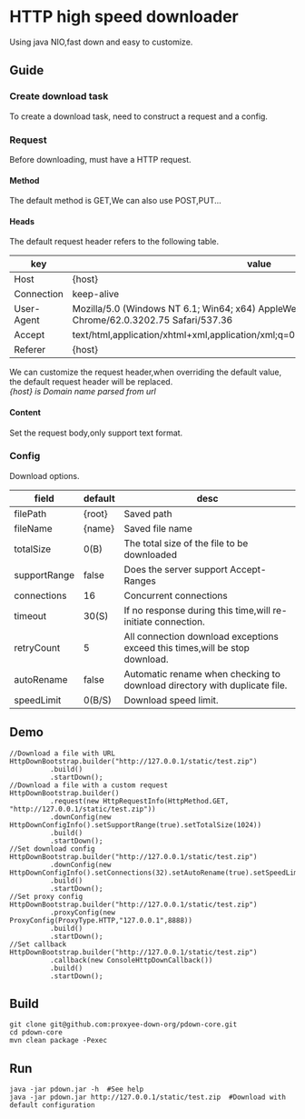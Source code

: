 # HTTP high speed downloader
Using java NIO,fast down and easy to customize.
## Guide
### Create download task  
  To create a download task, need to construct a request and a config.
### Request  
Before downloading, must have a HTTP request.
#### Method
The default method is GET,We can also use POST,PUT...
#### Heads
The default request header refers to the following table.
  
key | value
---|---
Host | {host}
Connection | keep-alive
User-Agent | Mozilla/5.0 (Windows NT 6.1; Win64; x64) AppleWebKit/537.36 (KHTML, like Gecko) Chrome/62.0.3202.75 Safari/537.36
Accept | text/html,application/xhtml+xml,application/xml;q=0.9,image/webp,image/apng,*/*;q=0.8
Referer | {host}

We can customize the request header,when overriding the default value, the default request header will be replaced.  
*{host} is Domain name parsed from url*
#### Content
Set the request body,only support text format.
### Config
Download options.

field | default | desc 
---|---|---
filePath | {root} | Saved path
fileName | {name} | Saved file name
totalSize | 0(B) | The total size of the file to be downloaded
supportRange | false | Does the server support Accept-Ranges
connections | 16 | Concurrent connections
timeout | 30(S) | If no response during this time,will re-initiate connection.
retryCount | 5 | All connection download exceptions exceed this times,will be stop download.
autoRename | false | Automatic rename when checking to download directory with duplicate file.
speedLimit | 0(B/S) | Download speed limit.

## Demo
```
//Download a file with URL
HttpDownBootstrap.builder("http://127.0.0.1/static/test.zip")
          .build()
          .startDown();
//Download a file with a custom request
HttpDownBootstrap.builder()
          .request(new HttpRequestInfo(HttpMethod.GET, "http://127.0.0.1/static/test.zip"))
          .downConfig(new HttpDownConfigInfo().setSupportRange(true).setTotalSize(1024))
          .build()
          .startDown();
//Set download config
HttpDownBootstrap.builder("http://127.0.0.1/static/test.zip")
          .downConfig(new HttpDownConfigInfo().setConnections(32).setAutoRename(true).setSpeedLimit(1024*1024*5L))
          .build()
          .startDown();
//Set proxy config
HttpDownBootstrap.builder("http://127.0.0.1/static/test.zip")
          .proxyConfig(new ProxyConfig(ProxyType.HTTP,"127.0.0.1",8888))
          .build()
          .startDown();
//Set callback
HttpDownBootstrap.builder("http://127.0.0.1/static/test.zip")
          .callback(new ConsoleHttpDownCallback())
          .build()
          .startDown();
```
## Build
```
git clone git@github.com:proxyee-down-org/pdown-core.git
cd pdown-core
mvn clean package -Pexec
```
## Run

```
java -jar pdown.jar -h  #See help
java -jar pdown.jar http://127.0.0.1/static/test.zip  #Download with default configuration
```


